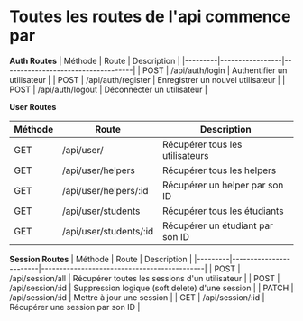 # Toutes les routes de l'api commence par

**Auth Routes**
| Méthode | Route | Description |
|---------|-----------------|------------------------------------|
| POST | /api/auth/login | Authentifier un utilisateur |
| POST | /api/auth/register | Enregistrer un nouvel utilisateur |
| POST | /api/auth/logout | Déconnecter un utilisateur |

**User Routes**

| Méthode | Route                  | Description                      |
| ------- | ---------------------- | -------------------------------- |
| GET     | /api/user/             | Récupérer tous les utilisateurs  |
| GET     | /api/user/helpers      | Récupérer tous les helpers       |
| GET     | /api/user/helpers/:id  | Récupérer un helper par son ID   |
| GET     | /api/user/students     | Récupérer tous les étudiants     |
| GET     | /api/user/students/:id | Récupérer un étudiant par son ID |

**Session Routes**
| Méthode | Route | Description |
|---------|------------------------|---------------------------------------------|
| POST | /api/session/all | Récupérer toutes les sessions d'un utilisateur |
| POST | /api/session/:id | Suppression logique (soft delete) d'une session |
| PATCH | /api/session/:id | Mettre à jour une session |
| GET | /api/session/:id | Récupérer une session par son ID |
